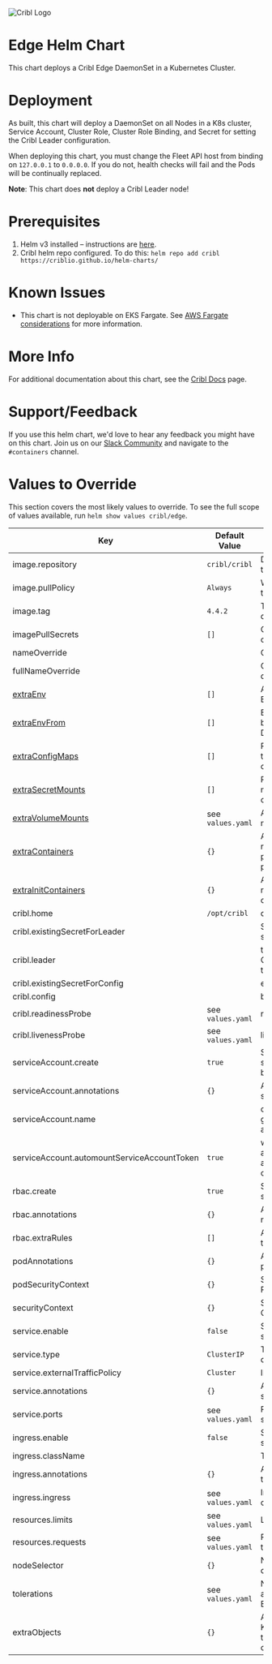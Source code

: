 ![Cribl Logo](../../images/Cribl_Logo_Color_TM.png)

# Edge Helm Chart

This chart deploys a Cribl Edge DaemonSet in a Kubernetes Cluster.

# Deployment

As built, this chart will deploy a DaemonSet on all Nodes in a K8s cluster, Service Account, Cluster Role, Cluster Role Binding, and Secret for setting the Cribl Leader configuration.

When deploying this chart, you must change the Fleet API host from binding on `127.0.0.1` to `0.0.0.0`. If you do not, health checks will fail and the Pods will be continually replaced.

**Note**: This chart does **not** deploy a Cribl Leader node!

# Prerequisites

1. Helm v3 installed – instructions are [here](https://helm.sh/docs/intro/install/).
2. Cribl helm repo configured. To do this:
    `helm repo add cribl https://criblio.github.io/helm-charts/`

# Known Issues

* This chart is not deployable on EKS Fargate. See [AWS Fargate considerations](https://docs.aws.amazon.com/eks/latest/userguide/fargate.html#fargate-considerations) for more information.

# More Info

For additional documentation about this chart, see the [Cribl Docs](https://docs.cribl.io/edge/deploy-running-kubernetes) page.

# Support/Feedback

If you use this helm chart, we'd love to hear any feedback you might have on this chart. Join us on our [Slack Community](https://cribl.io/community) and navigate to the `#containers` channel.

# Values to Override

This section covers the most likely values to override. To see the full scope of values available, run `helm show values cribl/edge`. 

| Key                                                                            | Default Value     | Description                                                                         |
|--------------------------------------------------------------------------------|-------------------|-------------------------------------------------------------------------------------|
| image.repository                                                               | `cribl/cribl`     | Docker image repository to pull images                                              |
| image.pullPolicy                                                               | `Always`          | When will the Node pull the image                                                   |
| image.tag                                                                      | `4.4.2`           | The Version of Cribl to deploy                                                      |
| imagePullSecrets                                                               | `[]`              | Credentials to pull container images                                                |
| nameOverride                                                                   |                   | Overrides the chart name                                                            |
| fullNameOverride                                                               |                   | Overrides the Helm deployment name                                                  |
| [extraEnv](../../common_docs/EXTRA_EXAMPLES.md#env)                            | `[]`              | Additional Static Environment Variables.                                            |
| [extraEnvFrom](../../common_docs/EXTRA_EXAMPLES.md#extraEnvFrom)               | `[]`              | Environment variables to be exposed from the Downward API.                          |
| [extraConfigMaps](../../common_docs/EXTRA_EXAMPLES.md#extraConfigmapMounts)    | `[]`              | Pre-existing configmaps to mount within the container.                              |
| [extraSecretMounts](../../common_docs/EXTRA_EXAMPLES.md#extraSecretMounts)     | `[]`              | Pre-existing secrets to mount within the container.                                 |
| [extraVolumeMounts](../../common_docs/EXTRA_EXAMPLES.md#extraVolumeMounts)     | see `values.yaml` | Additional Volumes to mount in the container.                                       |
| [extraContainers](../../common_docs/EXTRA_EXAMPLES.md#extraContainers)         | `{}`              | Additional containers to run as sidecars of the primary container in the pod.       |
| [extraInitContainers](../../common_docs/EXTRA_EXAMPLES.md#extraInitContainers) | `{}`              | Additional containers to run ahead of the primary container in the pod.             |
| cribl.home                                                                     | `/opt/cribl`      | default Cribl directory                                                             |
| cribl.existingSecretForLeader                                                  |                   | Set if using an existing secret for the leader node                                 |
| cribl.leader                                                                   |                   | the CRIBL_DIST_LEADER_URL to configure                                              |
| cribl.existingSecretForConfig                                                  |                   | existing bootstrap config                                                           |
| cribl.config                                                                   |                   | bootstrap config                                                                    |
| cribl.readinessProbe                                                           | see `values.yaml` | readiness probe config                                                              |
| cribl.livenessProbe                                                            | see `values.yaml` | liveness probe config                                                               |
| serviceAccount.create                                                          | `true`            | Specifies whether a service account should be created                               |
| serviceAccount.annotations                                                     | `{}`              | Annotations to add to the service account                                           |
| serviceAccount.name                                                            |                   | override the default generated service account name                                 |
| serviceAccount.automountServiceAccountToken                                    | `true`            | whether the service account token should be automounted into the container          |
| rbac.create                                                                    | `true`            | Specifies whether a role should be created                                          |
| rbac.annotations                                                               | `{}`              | Annotations to add to the role                                                      |
| rbac.extraRules                                                                | `[]`              | Additional rules to add to the role                                                 |
| podAnnotations                                                                 | `{}`              | Annotations to add to the pod                                                       |
| podSecurityContext                                                             | `{}`              | Security context for the Pod                                                        |
| securityContext                                                                | `{}`              | Security context for the Cribl container                                            |
| service.enable                                                                 | `false`           | Specifies whether a service should be created                                       |
| service.type                                                                   | `ClusterIP`       | The type of service deployed                                                        |
| service.externalTrafficPolicy                                                  | `Cluster`         | IP address visibility                                                               |
| service.annotations                                                            | `{}`              | Annotations to add to the service                                                   |
| service.ports                                                                  | see `values.yaml` | Ports configured for the service                                                    |
| ingress.enable                                                                 | `false`           | Specifies if an ingress should be created                                           |
| ingress.className                                                              |                   | The ingress class name                                                              |
| ingress.annotations                                                            | `{}`              | Annotations to be added to all ingresses                                            |
| ingress.ingress                                                                | see `values.yaml` | Ingress resources to be created                                                     |
| resources.limits                                                               | see `values.yaml` | Limits for the Edge Pod                                                             |
| resources.requests                                                             | see `values.yaml` | Reserved resources for the Edge Pod                                                 |
| nodeSelector                                                                   | `{}`              | Node selection for Pod deployment                                                   |
| tolerations                                                                    | see `values.yaml` | Node tolerations/taints allowed for deploying the Edge Pods                         |
| extraObjects                                                                   | `{}`              | Ability to add custom Kubernetes objects into this deployment as part of this chart |